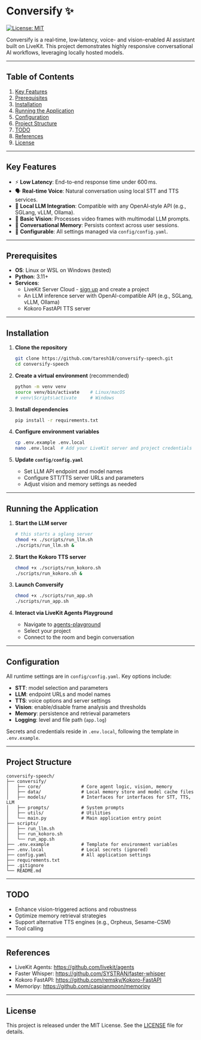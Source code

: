 # Conversify ✨

[![License: MIT](https://img.shields.io/badge/License-MIT-yellow.svg)](LICENSE)

Conversify is a real‑time, low‑latency, voice- and vision-enabled AI assistant built on LiveKit. This project demonstrates highly responsive conversational AI workflows, leveraging locally hosted models.

---

## Table of Contents

1. [Key Features](#key-features)
2. [Prerequisites](#prerequisites)
3. [Installation](#installation)
4. [Running the Application](#running-the-application)
5. [Configuration](#configuration)
6. [Project Structure](#project-structure)
7. [TODO](#todo)
8. [References](#references)
9. [License](#license)

---

## Key Features

- ⚡ **Low Latency**: End-to-end response time under 600 ms.
- 🗣️ **Real‑time Voice**: Natural conversation using local STT and TTS services.
- 🧠 **Local LLM Integration**: Compatible with any OpenAI‑style API (e.g., SGLang, vLLM, Ollama).
- 👀 **Basic Vision**: Processes video frames with multimodal LLM prompts.
- 💾 **Conversational Memory**: Persists context across user sessions.
- 🔧 **Configurable**: All settings managed via `config/config.yaml`.

---

## Prerequisites

- **OS**: Linux or WSL on Windows (tested)
- **Python**: 3.11+
- **Services**:
  - LiveKit Server Cloud - [sign up](https://cloud.livekit.io/login) and create a project
  - An LLM inference server with OpenAI-compatible API (e.g., SGLang, vLLM, Ollama)
  - Kokoro FastAPI TTS server

---

## Installation

1. **Clone the repository**

    ```bash
    git clone https://github.com/taresh18/conversify-speech.git
    cd conversify-speech
    ```

2. **Create a virtual environment** (recommended)

    ```bash
    python -m venv venv
    source venv/bin/activate    # Linux/macOS
    # venv\Scripts\activate     # Windows
    ```

3. **Install dependencies**

    ```bash
    pip install -r requirements.txt
    ```

4. **Configure environment variables**

    ```bash
    cp .env.example .env.local
    nano .env.local  # Add your LiveKit server and project credentials
    ```

5. **Update `config/config.yaml`**

    - Set LLM API endpoint and model names
    - Configure STT/TTS server URLs and parameters
    - Adjust vision and memory settings as needed

---

## Running the Application

1. **Start the LLM server**

    ```bash
    # this starts a sglang server
    chmod +x ./scripts/run_llm.sh
    ./scripts/run_llm.sh &
    ```

2. **Start the Kokoro TTS server**

    ```bash
    chmod +x ./scripts/run_kokoro.sh
    ./scripts/run_kokoro.sh &
    ```

3. **Launch Conversify**

    ```bash
    chmod +x ./scripts/run_app.sh
    ./scripts/run_app.sh
    ```

4. **Interact via LiveKit Agents Playground**

    - Navigate to [agents-playground](https://agents-playground.livekit.io)
    - Select your project
    - Connect to the room and begin conversation

---

## Configuration

All runtime settings are in `config/config.yaml`. Key options include:

- **STT**: model selection and parameters
- **LLM**: endpoint URLs and model names
- **TTS**: voice options and server settings
- **Vision**: enable/disable frame analysis and thresholds
- **Memory**: persistence and retrieval parameters
- **Logging**: level and file path (`app.log`)

Secrets and credentials reside in `.env.local`, following the template in `.env.example`.

---

## Project Structure

```plaintext
conversify-speech/
├── conversify/
│   ├── core/               # Core agent logic, vision, memory
│   ├── data/               # Local memory store and model cache files
│   ├── models/             # Interfaces for interfaces for STT, TTS, LLM
│   ├── prompts/            # System prompts
│   ├── utils/              # Utilities 
│   └── main.py             # Main application entry point
├── scripts/
│   ├── run_llm.sh
│   ├── run_kokoro.sh
│   └── run_app.sh
├── .env.example            # Template for environment variables
├── .env.local              # Local secrets (ignored)
├── config.yaml             # All application settings 
├── requirements.txt
├── .gitignore
└── README.md
```

---

## TODO

- Enhance vision-triggered actions and robustness
- Optimize memory retrieval strategies
- Support alternative TTS engines (e.g., Orpheus, Sesame-CSM)
- Tool calling

---

## References

- LiveKit Agents: https://github.com/livekit/agents
- Faster Whisper: https://github.com/SYSTRAN/faster-whisper
- Kokoro FastAPI: https://github.com/remsky/Kokoro-FastAPI
- Memoripy: https://github.com/caspianmoon/memoripy

---

## License

This project is released under the MIT License. See the [LICENSE](LICENSE) file for details.

